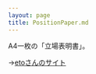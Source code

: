 ```yaml
---
layout: page
title: PositionPaper.md
---
```


A4一枚の「立場表明書」。

→[etoさんのサイト](http://eto.com/d/0403.html#1-wx_JFWRdTXUHIYPZXc3g)
